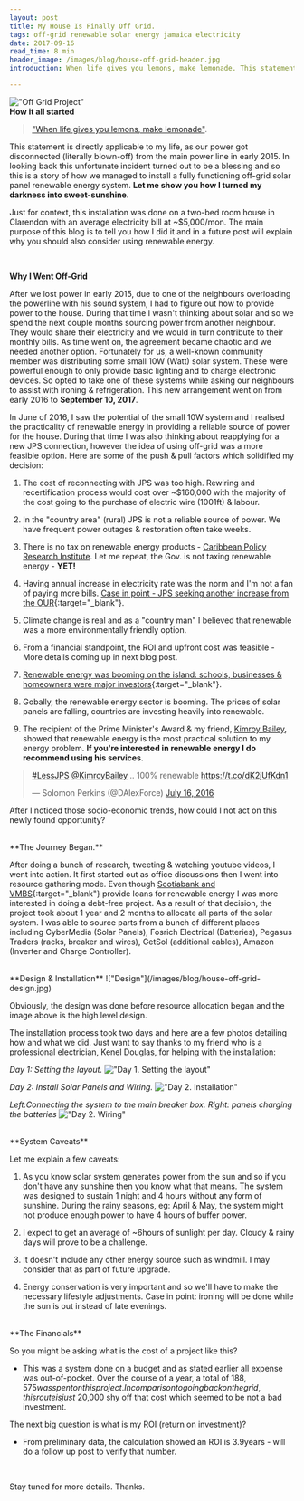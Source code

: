 ```yaml
---
layout: post
title: My House Is Finally Off Grid.
tags: off-grid renewable solar energy jamaica electricity
date: 2017-09-16
read_time: 8 min
header_image: /images/blog/house-off-grid-header.jpg
introduction: When life gives you lemons, make lemonade. This statement is directly applicable to my life, as our power got disconnected (literally blown-off) from the main power line in early 2015. In looking back this unfortunate incident turned out to be a blessing and so this is a story of how we managed to install a fully functioning off-grid solar panel renewable energy system. Let me show you how I turned my darkness into sweet-sunshine!

---
```

!["Off Grid Project"](/images/blog/house-off-grid-header.jpg)
<br/>
**How it all started**

> ["When life gives you lemons, make lemonade"](https://en.wikipedia.org/wiki/When_life_gives_you_lemons%2C_make_lemonade). 


This statement is directly applicable to my life, as our power got disconnected (literally blown-off) from the main power line in early 2015. In looking back this unfortunate incident turned out to be a blessing and so this is a story of how we managed to install a fully functioning off-grid solar panel renewable energy system. **Let me show you how I turned my darkness into sweet-sunshine.**

Just for context, this installation was done on a two-bed room house in Clarendon with an average electricity bill at ~$5,000/mon. The main purpose of this blog is to tell you how I did it and in a future post will explain why you should also consider using renewable energy.

<br/>

**Why I Went Off-Grid**

After we lost power in early 2015, due to one of the neighbours overloading the powerline with his sound system, I had to figure out how to provide power to the house. During that time I wasn't thinking about solar and so we spend the next couple months sourcing power from another neighbour. They would share their electricity and we would in turn contribute to their monthly bills. As time went on, the agreement became chaotic and we needed another option. Fortunately for us, a well-known community member was distributing some small 10W (Watt) solar system. These were powerful enough to only provide basic lighting and to charge electronic devices. So opted to take one of these systems while asking our neighbours to assist with ironing & refrigeration. This new arrangement went on from early 2016 to __September 10, 2017__.

In June of 2016, I saw the potential of the small 10W system and I realised the practicality of renewable energy in providing a reliable source of power for the house. During that time I was also thinking about reapplying for a new JPS connection, however the idea of using off-grid was a more feasible option. Here are some of the push & pull factors which solidified my decision:

1. The cost of reconnecting with JPS was too high. Rewiring and recertification process would cost over ~$160,000 with the majority of the cost going to the purchase of electric wire (1001ft) & labour.

2. In the "country area" (rural) JPS is not a reliable source of power. We have frequent power outages & restoration often take weeks.

3. There is no tax on renewable energy products - [Caribbean Policy Research Institute](http://www.capricaribbean.com/content/tax-incentives). Let me repeat, the Gov. is not taxing renewable energy - **YET!**

4. Having annual increase in electricity rate was the norm and I'm not a fan of paying more bills. [Case in point - JPS seeking another increase from the OUR](http://www.jamaicaobserver.com/news/10--increase-_61762){:target="_blank"}.

5. Climate change is real and as a "country man" I believed that renewable was a more environmentally friendly option.

6. From a financial standpoint, the ROI and upfront cost was feasible - More details coming up in next blog post.


7. [Renewable energy was booming on the island: schools, businesses & homeowners were major investors](https://twitter.com/DAlexForce/status/848043348334174208){:target="_blank"}.

8. Gobally, the renewable energy sector is booming. The prices of solar panels are falling, countries are investing heavily into renewable.

9. The recipient of the Prime Minister's Award & my friend, [Kimroy Bailey](http://kimroybailey.com/pmaward), showed that renewable energy is the most practical solution to my energy problem. __If you're interested in renewable energy I do recommend using his services__.
<blockquote class="twitter-tweet" data-lang="en"><p lang="en" dir="ltr"><a href="https://twitter.com/hashtag/LessJPS?src=hash">#LessJPS</a> <a href="https://twitter.com/KimroyBailey">@KimroyBailey</a> .. 100% renewable <a href="https://t.co/dK2jUfKdn1">https://t.co/dK2jUfKdn1</a></p>&mdash; Solomon Perkins (@DAlexForce) <a href="https://twitter.com/DAlexForce/status/754417819119300608">July 16, 2016</a></blockquote><script async src="//platform.twitter.com/widgets.js" charset="utf-8"></script>

After I noticed those socio-economic trends, how could I not act on this newly found opportunity?

<br/>
**The Journey Began.**

After doing a bunch of research, tweeting & watching youtube videos, I went into action. It first started out as office discussions then I went into resource gathering mode. Even though [Scotiabank and VMBS](http://solarbuzzjamaica.com/tag/building-society/){:target="_blank"} provide loans for renewable energy I was more interested in doing a debt-free project. As a result of that decision, the project took about 1 year and 2 months to allocate all parts of the solar system. I was able to source parts from a bunch of different places including
CyberMedia (Solar Panels), Fosrich Electrical (Batteries), Pegasus Traders (racks, breaker and wires), GetSol (additional cables), Amazon (Inverter and Charge Controller).

<br/>
**Design & Installation**
!["Design"](/images/blog/house-off-grid-design.jpg)


Obviously, the design was done before resource allocation began and the image above is the high level design. 

The installation process took two days and here are a few photos detailing how and what we did. Just want to say thanks to my friend who is a professional electrician, Kenel Douglas, for helping with the installation:

*Day 1: Setting the layout.*
!["Day 1. Setting the layout"](/images/blog/house-off-grid-day-1.jpg)

*Day 2: Install Solar Panels and Wiring.*
!["Day 2. Installation"](/images/blog/house-off-grid-day-2.jpg)

*Left:Connecting the system to the main breaker box. Right: panels charging the batteries*
!["Day 2. Wiring"](/images/blog/house-off-grid-day-2-end.jpg)

<br/>
**System Caveats**

Let me explain a few caveats:

1. As you know solar system generates power from the sun and so if you don't have any sunshine then you know what that means. The system was designed to sustain 1 night and 4 hours without any form of sunshine. During the rainy seasons, eg: April & May, the system might not produce enough power to have 4 hours of buffer power.

2. I expect to get an average of ~6hours of sunlight per day. Cloudy & rainy days will prove to be a challenge.

3. It doesn't include any other energy source such as windmill. I may consider that as part of future upgrade.

4. Energy conservation is very important and so we'll have to make the necessary lifestyle adjustments. Case in point: ironing will be done while the sun is out instead of late evenings.


<br/>
**The Financials**

So you might be asking what is the cost of a project like this?
 
 - This was a system done on a budget and as stated earlier all expense was out-of-pocket. Over the course of a year, a total of $188,575 was spent on this project. In comparison to going back on the grid, this route is just ~$20,000 shy off that cost which seemed to be not a bad investment. 

The next big question is what is my ROI (return on investment)? 

- From preliminary data, the calculation showed an ROI is 3.9years - will do a follow up post to verify that number.

<br/>

Stay tuned for more details. Thanks.
